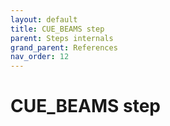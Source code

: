 ```yaml
---
layout: default
title: CUE_BEAMS step
parent: Steps internals
grand_parent: References
nav_order: 12
---
```

# CUE_BEAMS step
